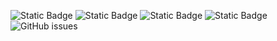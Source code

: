 ![Static Badge](https://img.shields.io/badge/blacklists-61-000000) ![Static Badge](https://img.shields.io/badge/blacklisted-2989380-cc0000) ![Static Badge](https://img.shields.io/badge/whitelisted-2254-00CC00) ![Static Badge](https://img.shields.io/badge/streaming_blacklist-28107-000000) ![GitHub issues](https://img.shields.io/github/issues/fabriziosalmi/blacklists)
